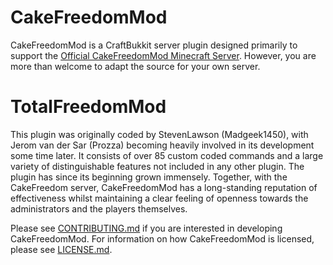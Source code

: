 # CakeFreedomMod #

CakeFreedomMod is a CraftBukkit server plugin designed primarily to support the [Official CakeFreedomMod Minecraft Server](http://cakenation.boards.net/). However, you are more than welcome to adapt the source for your own server.

# TotalFreedomMod #

This plugin was originally coded by StevenLawson (Madgeek1450), with Jerom van der Sar (Prozza) becoming heavily involved in its development some time later. It consists of over 85 custom coded commands and a large variety of distinguishable features not included in any other plugin. The plugin has since its beginning grown immensely. Together, with the CakeFreedom server, CakeFreedomMod has a long-standing reputation of effectiveness whilst maintaining a clear feeling of openness towards the administrators and the players themselves.

Please see [CONTRIBUTING.md](CONTRIBUTING.md) if you are interested in developing CakeFreedomMod. For information on how CakeFreedomMod is licensed, please see [LICENSE.md](LICENSE.md).
